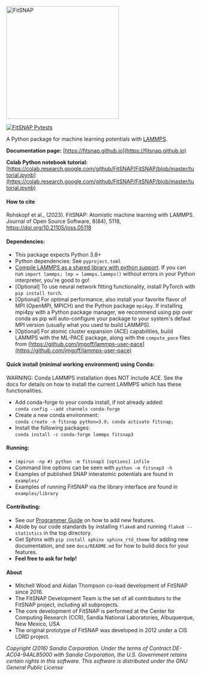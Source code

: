 <!----------------BEGIN-HEADER------------------------------------>

<img width="300" alt="FitSNAP" src="https://github.com/FitSNAP/FitSNAP/blob/master/docs/images/FitSNAP.png">


[![FitSNAP Pytests](https://github.com/FitSNAP/FitSNAP/actions/workflows/pytests.yaml/badge.svg?branch=master)](https://github.com/FitSNAP/FitSNAP/actions/workflows/pytests.yaml)

A Python package for machine learning potentials with [LAMMPS](https://github.com/lammps/lammps).

**Documentation page:** [https://fitsnap.github.io](https://fitsnap.github.io)

**Colab Python notebook tutorial:** [https://colab.research.google.com/github/FitSNAP/FitSNAP/blob/master/tutorial.ipynb](https://colab.research.google.com/github/FitSNAP/FitSNAP/blob/master/tutorial.ipynb)

#### How to cite 
Rohskopf et al., (2023). FitSNAP: Atomistic machine learning with LAMMPS. Journal of Open Source Software, 8(84), 5118, https://doi.org/10.21105/joss.05118

#### Dependencies:

* This package expects Python 3.8+ 
* Python dependencies: See `pyproject.toml`
* [Compile LAMMPS as a shared library with python support](https://docs.lammps.org/Python_head.html). 
If you can run `import lammps; lmp = lammps.lammps()` without errors in your Python interpreter, 
you're good to go!
* [Optional] To use neural network fitting functionality, install PyTorch with `pip install torch`. 
* [Optional] For optimal performance, also install your favorite flavor of MPI (OpenMPI, MPICH) and 
the Python package `mpi4py`. If installing mpi4py with a Python package manager, we recommend using 
pip over conda as pip will auto-configure your package to your system's defaut MPI version 
(usually what you used to build LAMMPS).
* [Optional] For atomic cluster expansion (ACE) capabilities, build LAMMPS with the ML-PACE package, 
along with the `compute_pace` files from [https://github.com/jmgoff/lammps-user-pace](https://github.com/jmgoff/lammps-user-pace)

#### Quick install (minimal working environment) using Conda:

WARNING: Conda LAMMPS installation does NOT include ACE. See the docs for details on how to install the current LAMMPS which has these functionalities.

* Add conda-forge to your conda install, if not already added:\
    `conda config --add channels conda-forge` 
* Create a new conda environment:\
    `conda create -n fitsnap python=3.9; conda activate fitsnap;`
* Install the following packages:\
    `conda install -c conda-forge lammps fitsnap3`

#### Running:

* `(mpirun -np #) python -m fitsnap3 [options] infile`
* Command line options can be seen with `python -m fitsnap3 -h`
* Examples of published SNAP interatomic potentials are found in `examples/`
* Examples of running FitSNAP via the library interface are found in `examples/library`

#### Contributing:

* See our [Programmer Guide](https://fitsnap.github.io/Executable.html) on how to add new features.
* Abide by our code standards by installing `flake8` and running `flake8 --statistics` in the top 
directory.
* Get Sphinx with `pip install sphinx sphinx_rtd_theme` for adding new documentation, and see `docs/README.md` 
for how to build docs for your features. 
* **Feel free to ask for help!**

#### About
* Mitchell Wood and Aidan Thompson co-lead development of FitSNAP since 2016.
* The FitSNAP Development Team is the set of all contributors to the FitSNAP project, including all subprojects.
* The core development of FitSNAP is performed at the Center for Computing Research (CCR), Sandia National Laboratories, Albuquerque, New Mexico, USA 
* The original prototype of FitSNAP was developed in 2012 under a CIS LDRD project.

_Copyright (2016) Sandia Corporation. Under the terms of Contract DE-AC04-94AL85000 with Sandia Corporation, the U.S. Government retains certain rights in this software. This software is distributed under the GNU General Public License_
